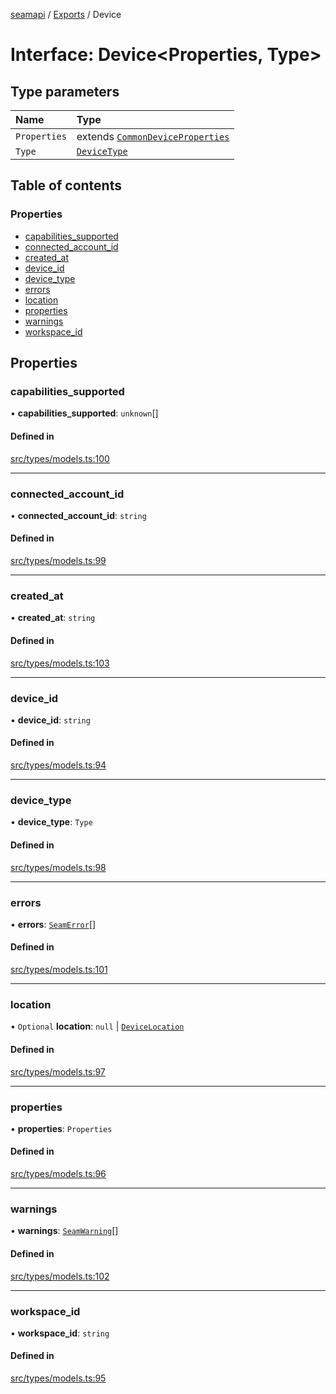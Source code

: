 [seamapi](../README.md) / [Exports](../modules.md) / Device

# Interface: Device<Properties, Type\>

## Type parameters

| Name | Type |
| :------ | :------ |
| `Properties` | extends [`CommonDeviceProperties`](../modules.md#commondeviceproperties) |
| `Type` | [`DeviceType`](../modules.md#devicetype) |

## Table of contents

### Properties

- [capabilities\_supported](Device.md#capabilities_supported)
- [connected\_account\_id](Device.md#connected_account_id)
- [created\_at](Device.md#created_at)
- [device\_id](Device.md#device_id)
- [device\_type](Device.md#device_type)
- [errors](Device.md#errors)
- [location](Device.md#location)
- [properties](Device.md#properties)
- [warnings](Device.md#warnings)
- [workspace\_id](Device.md#workspace_id)

## Properties

### capabilities\_supported

• **capabilities\_supported**: `unknown`[]

#### Defined in

[src/types/models.ts:100](https://github.com/seamapi/javascript/blob/main/src/types/models.ts#L100)

___

### connected\_account\_id

• **connected\_account\_id**: `string`

#### Defined in

[src/types/models.ts:99](https://github.com/seamapi/javascript/blob/main/src/types/models.ts#L99)

___

### created\_at

• **created\_at**: `string`

#### Defined in

[src/types/models.ts:103](https://github.com/seamapi/javascript/blob/main/src/types/models.ts#L103)

___

### device\_id

• **device\_id**: `string`

#### Defined in

[src/types/models.ts:94](https://github.com/seamapi/javascript/blob/main/src/types/models.ts#L94)

___

### device\_type

• **device\_type**: `Type`

#### Defined in

[src/types/models.ts:98](https://github.com/seamapi/javascript/blob/main/src/types/models.ts#L98)

___

### errors

• **errors**: [`SeamError`](SeamError.md)[]

#### Defined in

[src/types/models.ts:101](https://github.com/seamapi/javascript/blob/main/src/types/models.ts#L101)

___

### location

• `Optional` **location**: ``null`` \| [`DeviceLocation`](../modules.md#devicelocation)

#### Defined in

[src/types/models.ts:97](https://github.com/seamapi/javascript/blob/main/src/types/models.ts#L97)

___

### properties

• **properties**: `Properties`

#### Defined in

[src/types/models.ts:96](https://github.com/seamapi/javascript/blob/main/src/types/models.ts#L96)

___

### warnings

• **warnings**: [`SeamWarning`](SeamWarning.md)[]

#### Defined in

[src/types/models.ts:102](https://github.com/seamapi/javascript/blob/main/src/types/models.ts#L102)

___

### workspace\_id

• **workspace\_id**: `string`

#### Defined in

[src/types/models.ts:95](https://github.com/seamapi/javascript/blob/main/src/types/models.ts#L95)
